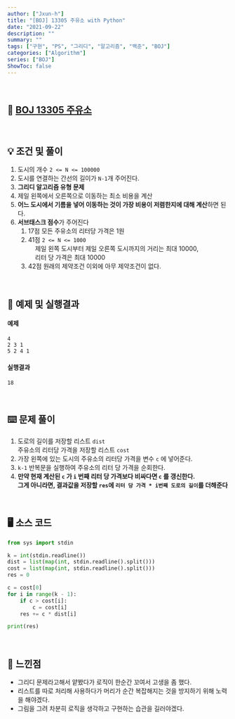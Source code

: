 ```yaml
---
author: ["Jxun-h"]
title: "[BOJ] 13305 주유소 with Python"
date: "2021-09-22"
description: ""
summary: ""
tags: ["구현", "PS", "그리디", "알고리즘", "백준", "BOJ"]
categories: ["Algorithm"]
series: ["BOJ"]
ShowToc: false
---
```


<br>

## 📌 <a href="https://www.acmicpc.net/problem/13305" target="_blank">BOJ 13305 주유소</a>

<br>

## 💡 조건 및 풀이

1.  도시의 개수 `2 <= N <= 100000`
2.  도시를 연결하는 간선의 길이가 `N-1`개 주어진다.
3.  **그리디 알고리즘 유형 문제**
4.  제일 왼쪽에서 오른쪽으로 이동하는 최소 비용을 계산
5.  **어느 도시에서 기름을 넣어 이동하는 것이 가장 비용이 저렴한지에 대해 계산**하면 된다.
6.  **서브태스크 점수**가 주어진다
    1. 17점 모든 주유소의 리터당 가격은 1원
    2. 41점 `2 <= N <= 1000`  
           제일 왼쪽 도시부터 제일 오른쪽 도시까지의 거리는 최대 10000,  
           리터 당 가격은 최대 10000
    3. 42점 원래의 제약조건 이외에 아무 제약조건이 없다.

<br>

## 🔖 예제 및 실행결과

#### 예제

```
4
2 3 1
5 2 4 1
```

#### 실행결과

```
18
```

<br>

## ⌨️ 문제 풀이

1.  도로의 길이를 저장할 리스트 `dist`  
    주유소의 리터당 가격을 저장할 리스트 `cost`
2.  가장 왼쪽에 있는 도시의 주유소의 리터당 가격을 변수 `c` 에 넣어준다.
3.  `k-1` 반복문을 실행하여 주유소의 리터 당 가격을 순회한다.
4.  **만약 현재 계산된 `c` 가 `i` 번째 리터 당 가격보다 비싸다면 `c` 를 갱신한다.**  
    **그게 아니라면, 결과값을 저장할 `res`에 `리터 당 가격 * i번째 도로의 길이`를 더해준다**

<br>

## 🖥 소스 코드

```python
from sys import stdin

k = int(stdin.readline())
dist = list(map(int, stdin.readline().split()))
cost = list(map(int, stdin.readline().split()))
res = 0

c = cost[0]
for i in range(k - 1):
    if c > cost[i]:
        c = cost[i]
    res += c * dist[i]

print(res)
```

<br>

## 💾 느낀점

- 그리디 문제라고해서 얕봤다가 로직이 한순간 꼬여서 고생을 좀 했다.
- 리스트를 따로 처리해 사용하다가 머리가 순간 복잡해지는 것을 방지하기 위해 노력을 해야겠다.
- 그림을 그려 차분히 로직을 생각하고 구현하는 습관을 길러야겠다.
